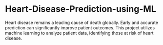 # Heart-Disease-Prediction-using-ML
Heart disease remains a leading cause of death globally. Early and accurate prediction can significantly improve patient outcomes. This project utilizes machine learning to analyze patient data, identifying those at risk of heart disease.
